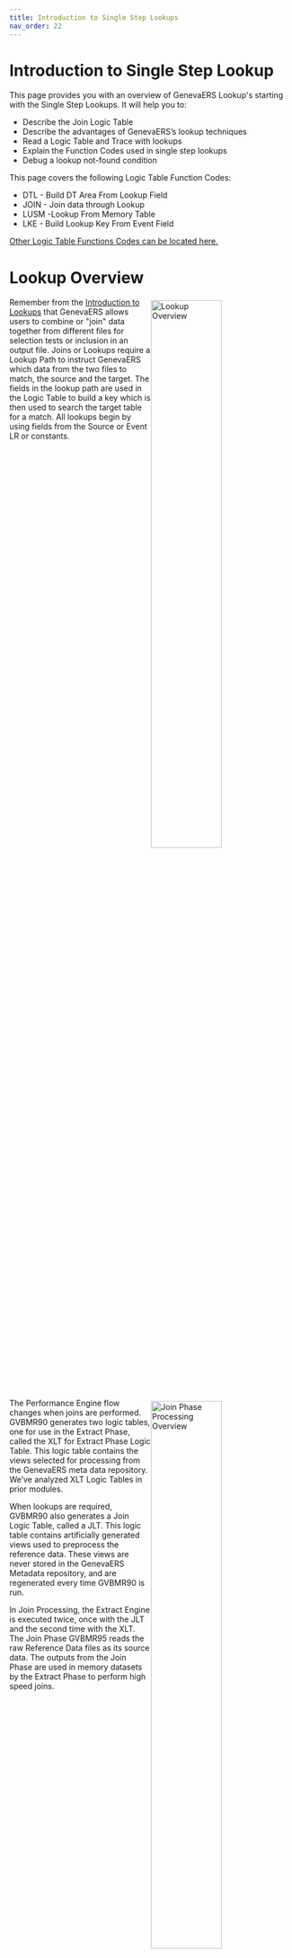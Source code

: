 ```yaml
---
title: Introduction to Single Step Lookups
nav_order: 22
---
```


# Introduction to Single Step Lookup

This page provides you with an overview of GenevaERS Lookup's starting with the Single Step Lookups.  It will help you to: 
- Describe the Join Logic Table
- Describe the advantages of GenevaERS’s lookup techniques
- Read a Logic Table and Trace with lookups 
- Explain the Function Codes used in single step lookups
- Debug a lookup not-found condition 

This page covers the following Logic Table Function Codes:
- DTL - Build DT Area From Lookup Field 
- JOIN - Join data through Lookup
- LUSM -Lookup From Memory Table
- LKE - Build Lookup Key From Event Field

[Other Logic Table Functions Codes can be located here.](Intro11a_Logic_Table_Function_Codes.md)

<div style="clear: right" >

# Lookup Overview

<img style="float: right;" width="50%" vspace="5" alt="Lookup Overview" src=images/Module13-Single_Step_Lookups/Module13_Slide3.jpeg title="Lookup Overview"/>

Remember from the [Introduction to Lookups](Intro4_Introduction_to_Lookups.md) that GenevaERS allows users to combine or "join" data together from different files for selection tests or inclusion in an output file. Joins or Lookups require a Lookup Path to instruct GenevaERS which data from the two files to match, the source and the target. The fields in the lookup path are used in the Logic Table to build a key which is then used to search the target table for a match.  All lookups begin by using fields from the Source or Event LR or constants.

<div style="clear: right" >

<img style="float: right;" width="50%" vspace="5" alt="Join Phase Processing Overview" src=images/Module13-Single_Step_Lookups/Module13_Slide5.jpeg title="Join Phase Processing Overview"/>

The Performance Engine flow changes when joins are performed.  GVBMR90 generates two logic tables, one for use in the Extract Phase, called the XLT for Extract Phase Logic Table. This logic table contains the views selected for processing from the GenevaERS meta data repository. We’ve analyzed XLT Logic Tables in prior modules. 

When lookups are required, GVBMR90 also generates a Join Logic Table, called a JLT.  This logic table contains artificially generated views used to preprocess the reference data.  These views are never stored in the GenevaERS Metadata repository, and are regenerated every time GVBMR90 is run.  

In Join Processing, the Extract Engine is executed twice, once with the JLT and the second time with the XLT.  The Join Phase GVBMR95 reads the raw Reference Data files as its source data.  The outputs from the Join Phase are used in memory datasets by the Extract Phase to perform high speed joins.  

<div style="clear: right" >

<img style="float: right;" width="50%" vspace="5" alt="Example Join Process" src=images/Module13-Single_Step_Lookups/Module13_Slide6.jpeg title="Example Join Process"/>

In this and following pages we’ll use a simple order example.  We’ll create a file that contains the Order ID, Customer E-mail Address, and Customer Gender Code.  

Available data includes: 
- Customer’s orders are recorded on the Order file with an Order ID as the key.  
- Customer data is recorded in a separate file, keyed by Customer ID.  

Each customer can make more than one Order, so the records in the Order file are more numerous than those in the customer file.  GenevaERS is designed to scan the more detailed file as the source event file and lookup keyed data in another file.  Thus we’ll define the Order file as the Source Event File, and the Customer file as a Reference File.  We’ll use these files to produce our a very simple output.

<div style="clear: right" >

# Lookup Process

## The Core Image File

<img style="float: right;" width="50%" vspace="5" alt="The Core Image File" src=images/Module13-Single_Step_Lookups/Module13_Slide7.jpeg title="The Core Image File"/>

GenevaERS loads target join data into memory in order to increase efficiency.  Memory access is thousands of time faster than disk access.  However, memory is more expensive than disk.  Loading the entire source reference data, including fields that are not needed, into memory can be difficult or expensive.  The purpose of the JLT is to create a Core Image File, with only those fields needed for extract phase processing.  In our example, only the Customer ID, which is the key to the table, and the Customer E-mail Address and Customer Gender Code fields are needed in the core image file during Extract Phase processing.

<div style="clear: right" >

## JLT and the MR90 Logic Table Report

<img style="float: right;" width="50%" vspace="5" alt="Artificially Generated View Number" src=images/Module13-Single_Step_Lookups/Module13_Slide8.jpeg title="Artificially Generated View Number"/>

When no joins are required by any view being executed, the MR90 Control Report will show an empty Join Logic Table.  When joins are required, the MR90 Control Report will contain a printed copy of the JLT.  

For our example, the JLT will contain two Extract Only type views, one to extract the reference data needed in a core image file for the Extract Phase and one to create a header record. These Extract Only views are generated by GVBMR90 at run-time-only.  They are never stored in the GenevaERS Metadata Repository.   In this example, JLT views, 25 and 26 temporary views.

The core image view has three DTE Logic Table Functions, (1) for the Customer ID field, (2) for the Customer E-mail Address and (3) for the Gender Code. It will also have some DTC and other functions to properly format the core image file.

<div style="clear: right" >

## Reference Data Header

<img style="float: right;" width="50%" vspace="5" alt="Reference Data Header" src=images/Module13-Single_Step_Lookups/Module13_Slide9.jpeg title="Reference Data Header"/>

In addition the core image files, which are formally named Reference Extract Data (RED) files, the second JLT view produces the Reference Extract Header file or REH.  The REH is used in the Extract Phase to allocate memory to load the Core Image Files into memory.

Each REH record contains counts of RED records and other information like the key length and offset, and total bytes required.  These records are optionally printed after the Join Phase by the GVBMR71.

These control records are produced by an additional view for each reference file in addition to the Extract Only view in the JLT.   This view contains some special Logic Table function codes that allow it to accumulate record counts.  It also only writes one record no matter how many input records are in the reference file.

<div style="clear: right" >

# Logic Table Functions

## Example View

<img style="float: right;" width="50%" vspace="5" alt="Example View" src=images/Module13-Single_Step_Lookups/Module13_Slide10.jpeg title="Example View"/>

Our example look up view reads the Order logical record as the source event file.  It has three columns, containing the:
- Order ID from the source event file
- Customer E-mail Address and 
- Customer Gender Code, both from the Customer file

Obtaining the Customer E-mail Address and Gender requires a join to the Customer logical record.  The join requires using the Customer ID on the Order logical record to search for the corresponding customer record in the Customer reference file.

As noted, the JLT will read the Customer reference file.  One view will create the core image RED file which will primarily have the Customer ID and Customer Email Address field data in it.  Another view will produce the REH record with a count of the number of records in the Customer core image file.

In the remainder of this page, we’ll focus exclusively on the Extract Logic Table, the XLT, for this view

<div style="clear: right" >

## Logic Table Codes

<img style="float: right;" width="50%" vspace="5" alt="Logic Table Codes" src=images/Module13-Single_Step_Lookups/Module13_Slide11.jpeg title="Logic Table Codes"/>

The XLT contains the standard HD Header, RENX Read Next, NV New View functions as well as the concluding ES End of Source and EN End of Logic Table functions.

Additionally, it also contains a DTE Data from Event File field function.  This data is for column 1 of the view, indicated by the Sequence Number.  The source data starts at position 1 for a length of 10 bytes.  Under the Target section of the report, we can see that this data consumes 10 bytes in the target extract record.

<div style="clear: right" >

## Join Logic Table Function

<img style="float: right;" width="50%" vspace="5" alt="Join Logic Table Function" src=images/Module13-Single_Step_Lookups/Module13_Slide12.jpeg title="Join Logic Table Function"/>               

Lookups always begin with a Join function code. The Join indicates where the Lookup Path information has been inserted into the view.  The steps required to perform the join are not coded in the view directly.  

The Sequence number following the Join indicates which column requires this join if the logic is column specific.  If the logic is general selection the sequence number will be blank.  The Join also indicates the ultimate Target LR for the join.  

The Join also includes Goto rows.  We’ll discuss these later in this module.  

In our example, The output from Column 2 is the Customer E-mail Address which requires a join to the customer file. Note that the NV indicates the source Event file LR is 10, the Order LR.  The join target is LR ID number 7, the Customer reference file.

<div style="clear: right" >

## LKE Logic Table Function

<img style="float: right;" width="50%" vspace="5" alt="The LKE Logic Table Function" src=images/Module13-Single_Step_Lookups/Module13_Slide13.jpeg title="The LKE Logic Table Function"/>

A Join is almost always followed by one or more LKE functions.  An LKE function instructs the Extract Engine to build a Lookup Key from an Event File field. The LKE lists which LR the data should be taken from.  The Lookup Key, as opposed to the Extract record, is temporary memory containing a key used to search the core image file for a matching value.  

Note in our example that although the Join function Customer table Target LR ID is 7, the data for the key build should be taken from LR ID 10, the Order file Customer ID field.  This data is found on the source record at position 11 for a length of 10 bytes.  

<div style="clear: right" >

## LUSM Logic Table Function

<img style="float: right;" width="50%" vspace="5" alt="The LUSM Logic Table Function" src=images/Module13-Single_Step_Lookups/Module13_Slide14.jpeg title="The LUSM Logic Table Function"/>

The end of a Join typically has an LUSM.  The LUSM function does the binary search with the key against the Join’s target table in the RED Core Image file to find a matching record.  The function code stands for Lookup to Structure in Memory.

The GOTO rows for the LUSM function are Found and Not Found conditions.  Execution branches to GOTO Row1 if a reference table matching record is found for the LKx function built key.  Execution branches to GOTO Row2 if no matching record is found in the reference structure.

In this example, if a matching Customer record is found for the supplied Customer ID, execution will continue at LT Row 8.  If no customer is found, row 10 will be executed.

<div style="clear: right" >

## Found and Not Found Pattern

<img style="float: right;" width="50%" vspace="5" alt="Found and Not Found Pattern" src=images/Module13-Single_Step_Lookups/Module13_Slide15.jpeg title="Found and Not Found Pattern"/>

LUSM functions are typically followed by a set of functions similar in structure to the CFxx functions.  You’ll remember that if the comparison proves true, often a move Data from the Event field DTE or similar function follows, then a GOTO  function to skip over the ELSE condition.  The else condition is often a DTC, move Data from a Constant default value.

In this lookup example, if the LUSM finds a corresponding Customer ID in the Customer table the LUSM is followed by a DTL, move Data from a Looked-up field value.  If no matching Customer ID is found, a constant of spaces will be placed in the extract file by the DTC function.

<div style="clear: right" >

## DTL Logic Table Function

<img style="float: right;" width="50%" vspace="5" alt="DTL Logic Table Function" src=images/Module13-Single_Step_Lookups/Module13_Slide16.jpeg title="DTL Logic Table Function"/>

The field Source start positions on DTE functions reflect where the data resides in the event file.  This is not true for the DTL functions, because the data is pulled from the RED. The data positions in the RED are not the same as the Reference Data Logical Record. The JLT process moves fields from the LR positions to the RED position, and these positions are determined by the order in which the views use the data.

In our example, the DTL function moves the 40 byte Customer Email Address on the Customer LR to the extract record from a starting position of 1 whereas on the Customer Record, it begins in Position 39.  

If the LR definition of the reference file is incorrect, the RED Key and all the data may be wrong.  At times it is necessary to inspect the RED file to see if the data exists.

<div style="clear: right" >

## DTC Logic Table Function

<img style="float: right;" width="50%" vspace="5" alt="DTC Logic Table Function" src=images/Module13-Single_Step_Lookups/Module13_Slide17.jpeg title="DTC Logic Table Function"/>

Looked-up fields can be placed in columns in two ways.  They may be assigned directly, as shown in this view example and on this logic table.  Or they may be coded in Logic Text.  

If they are placed directed on the view editor and not in logic text, then GenevaERS automatically generates a default DTC in case of a not found condition. The default value depends upon the format of the target column:  Alphanumeric columns receive a default value of spaces, and numeric columns a default value of zeroes.

If the field is coded in Logic Text, the user can define a default ELSE condition, which would be assigned to the DTC value.

In our example, the default value is spaces supplied by the DTC function if the lookup fails and no customer Email Address is found.

<div style="clear: right" >

## A Second Lookup Pattern

<img style="float: right;" width="50%" vspace="5" alt="A Second Lookup Pattern" src=images/Module13-Single_Step_Lookups/Module13_Slide18.jpeg title="A Second Lookup Pattern"/>

Lookup paths are often reused within views, which means lookup logic is often repeated.  

Our view requires two look ups, one for the Customer Email Address for column 2, and a second for the Customer Gender Code in column 3. After the first lookup, the logic table then contains very similar logic for the second look up.  Except for changes in logic table and GOTO rows and Sequence (column) numbers the second set of Join, LKE and LUSM functions are identical to the first set.

The DTL, GOTO and DTC functions are also very similar between the two lookups, with same row and sequence number differences, yet their source field and target positions and lengths also differ.

<div style="clear: right" >

## Join Optimization

<img style="float: right;" width="50%" vspace="5" alt="Join Optimization" src=images/Module13-Single_Step_Lookups/Module13_Slide19.jpeg title="Join Optimization"/>

The first goal of GenevaERS is efficiency.  Developers recognized that repeating LKx key build and the binary search LUSM function over and over again for the same key was inefficient, particularly when this lookup had just been performed and would have the same results.  GenevaERS has just found the Customer record with the Customer E-mail Address, and can use this same record to find the Customer Gender.  Thus GenevaERS has automatic Join Optimization built-in to every lookup.  

This is done through the Join function GOTO Rows.  Note that the GOTO Row 1 and Row 2 numbers on the Join Function are the same as the LUSM, the Found and Not Found rows.  Before the Join executes, it very efficiently test if this join has been performed for this record.  If it has, the JOIN immediately branches to either the Found or Not Found row based upon the last lookup.  This avoids using CPU cycles to do unnecessary work.

This optimization is not limited to repeat joins within a view, but operates across all joins for all views being run against the same source event file.  The greater the number of views and joins, the greater the efficiencies gained.

<div style="clear: right" >

## WRDT Function

<img style="float: right;" width="50%" vspace="5" alt="WRDT Function" src=images/Module13-Single_Step_Lookups/Module13_Slide20.jpeg title="WRDT Function"/>


The last view specific logic table function is the WRDT, which Writes the Data section of the Extract record.  The record will include the DTE data for Order ID, the  DTL Customer Email Address or DTC spaces if there is not one, and the DTL Customer Gender Code or DTC spaces if that is missing.

Having examined the simple lookup logic table, let’s turn the Logic Table TRACE and examine the flow.  

<div style="clear: right" >

# Trace Results

## Initial Functions

<img style="float: right;" width="50%" vspace="5" alt="Trace Results" src=images/Module13-Single_Step_Lookups/Module13_Slide21.jpeg title="Trace Results"/>
   
For the first record from the Order File, rows 3 through 9 are executed in order. No rows are skipped.  (The HD and RENX functions of rows 1 and 2 are not shown in the trace).  

The Trace shows the DTE function moving the Order ID of 0000000001  from the Order Source Event File to the Extract record.


<div style="clear: right" >

## Join Function

<img style="float: right;" width="50%" vspace="5" alt="Join Function" src=images/Module13-Single_Step_Lookups/Module13_Slide22.jpeg title="Join Function"/>

Because this is the first source event file record read, and the Join function on row 5 is the first join in the logic table, no join has been performed.  The Join performs a test to see if the join has been performed, and finding that it has not, the Join falls through to the LKE function to build the key for the join. No branching from the Join is performed. 

<div style="clear: right" >

## LKE Function

<img style="float: right;" width="50%" vspace="5" alt="LKE Function" src=images/Module13-Single_Step_Lookups/Module13_Slide23.jpeg title="LKE Function"/>

Because this is the first Join, the LKE function is used to build a key to search for a matching customer record.  The trace shows the LKE value in the Customer ID field on Order file, which is moved to the lookup key buffer prior to doing the search.  The search LUSM function will search for customer number 1.

<div style="clear: right" >

## LUSM Function

<img style="float: right;" width="50%" vspace="5" alt="LUSM Function" src=images/Module13-Single_Step_Lookups/Module13_Slide24.jpeg title="LUSM Function"/>

The results of the LUSM binary search can be seen by noting the next row executed.  In our example row 8 is the next row in the trace; from this it is clear that the LUSM function found a corresponding customer record with customer ID 1 in the Customer Reference File.  Now any Logic Table functions that reference Customer Logical Record ID 7 (called Record ID in the Trace Report) will use this record until another LUSM is performed for the Customer Logical Record.

<div style="clear: right" >

## DTL Function

<img style="float: right;" width="50%" vspace="5" alt="DTL Function" src=images/Module13-Single_Step_Lookups/Module13_Slide25.jpeg title="DTL Function"/>

The DTL Function moves looked up data from  the Customer Email Address field on the Customer Reference File to the Extract record.  The trace report shows a portion of the value that is moved to the extract record.

The GOTO function on Logic Table Row 9 then skips the DTC function which would have placed spaces in the Extract record if no Customer Record had been found. Remember that the trace only shows executed logic table rows.  Rows skipped are not printed in the trace. 


<div style="clear: right" >

## 2nd Join Function

<img style="float: right;" width="50%" vspace="5" alt="2nd Join Function" src=images/Module13-Single_Step_Lookups/Module13_Slide26.jpeg title="2nd Join Function"/>

The second Join is required for the Gender code.  It begins with the Join function testing to see if a join to Logical Record ID 7 has been performed previously.  Since the lookup for the Customer E-mail Address was just performed and resulted in a Found Condition, the LKE, LUSM functions do not need to be performed.  Rather, the GOTO Row 1 on the Join is used, just like the second LUSM had been performed and found Customer ID 1 again in the Customer record.  In this particular logic table, logic table rows 12 and 13 will likely never be executed during processing.  

<div style="clear: right" >

## 2nd DTL Function

<img style="float: right;" width="50%" vspace="5" alt="2nd DTL Function" src=images/Module13-Single_Step_Lookups/Module13_Slide27.jpeg title="2nd DTL Function"/>

The 2nd DTL Function moves the Customer Gender code from the Customer Reference File to the Extract record.  The trace report shows the “M” value that is moved to the extract record.  The GOTO function on Logic Table Row 16 then skips the DTC function which would have placed spaces in the Extract record if no Customer Record had been found.

The WRDT function writes this completed Extract Record to the Extract File.  Execution then resumes at the RENX function for the next Event Record.


<div style="clear: right" >

## Following Records

<img style="float: right;" width="50%" vspace="5" alt="Following Records" src=images/Module13-Single_Step_Lookups/Module13_Slide28.jpeg title="Following Records"/>
    
Processing for the next four records continues following the same execution pattern as record number 1.  The only changes in the trace are the Event Record number, and the Values on the DTE, LKE, and both DTL functions.  The values from the Order and Customer files are moved to the Extract File.

<div style="clear: right" >

## Not Found Conditions

<img style="float: right;" width="50%" vspace="5" alt="Not Found Conditions" src=images/Module13-Single_Step_Lookups/Module13_Slide29.jpeg title="Not Found Conditions"/>

The last two Orders in our example Source Event File do not have corresponding Customer records.  Thus on these two records, the first LUSM functions result in Not Found conditions, and branch to the DTC functions to populate the extract record Customer Email Address with the default value of spaces.  Likewise, the following Join functions detect that a Not Found occurred on the lookup, and also branch to the DTC functions to populate the extract record with a default space for the Customer Gender code.

We can manually perform the search function by taking the value shown in the LKE function, the “0000000000 “ and searching the Customer Reference File and find there is no Customer record for Customer ID “0000000000”.  There can be numerous causes for this, such as non-GenevaERS issues of mis-matches in the Order and Customer Reference files.  

If all lookups fail for a particular reference file it is likely a structural problem.  For example, the Join LR may be wrong.  Inspecting the RED can highlight this problem.  If data displayed in the LKE functions is incorrect, either the Event LR or the path may be incorrect.  Partially found lookups may indicate a data issue external to the GenevaERS configuration.  

<div style="clear: right" >

## GVBMR95 Control Report

<img style="float: right;" width="50%" vspace="5" alt="GVBMR95 Control Report" src=images/Module13-Single_Step_Lookups/Module13_Slide30.jpeg title="GVBMR95 Control Report"/>


The Extract Engine GVBMR95 control report shows the results of processing.  Twelve records were read from the input file, and twelve records written to the output file.  For each view against each event file, it reports the total lookups found and not found.  The process required 12 total lookups, 10 of which found corresponding records, and 2 which did not.

Note that these counts are the results of LUSM functions, and do not include Join optimizations.  If Join optimization had not been performed, the total number of lookups would have been 24, two look up for each extract record written times 12 extract records.  


<div style="clear: right" >

# GenevaERS Lookup Advantages

There are many advantages to GenevaERS’s Lookups processes, allowing it to perform millions of joins or look-ups each CPU second.  The following are some reasons for this:
- Memory based lookups are more efficient and rapid than lookups to data on a disk, but requires efficient memory usage
- Join optimization and single-pass architecture allows reuse of lookups, including across different views
- All reference data is loaded once, even when performing parallel processing; multiple threads share the same table in memory 

<div style="clear: right" >

## Function Overview

<img style="float: right;" width="50%" vspace="5" alt="GVBMR95 Control Report" src=images/Module13-Single_Step_Lookups/Module13_Slide32.jpeg title="Function Overview"/>

This logic table has introduced the following Logic Table Function Code:
- JOIN, Identifies join targets and test for executed Joins
- LKE, builds a look up key using data from the source Event record
- LUSM, binary searches of a in memory reference data table using the Lookup Key
- DTL, moves a looked input field to the output buffer

[Click here to access the list of the most common Logic Table Functions for reference.](Intro11a_Logic_Table_Function_Codes.md)

<div style="clear: right" > 

# Links

Place following text in the topic:  
    ````
    [Topic A](TopicA)
    ````

The link displays as:   
[Topic A](TopicA)